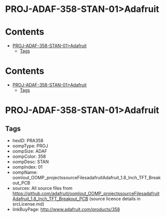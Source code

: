 
PROJ-ADAF-358-STAN-01>Adafruit
==============================

Contents
========

* [PROJ-ADAF-358-STAN-01>Adafruit](#proj-adaf-358-stan-01adafruit)
	* [Tags](#tags)

Contents
========

* [PROJ-ADAF-358-STAN-01>Adafruit](#proj-adaf-358-stan-01adafruit)
	* [Tags](#tags)

# PROJ-ADAF-358-STAN-01>Adafruit

## Tags

- hexID: PRA358
- oompType: PROJ
- oompSize: ADAF
- oompColor: 358
- oompDesc: STAN
- oompIndex: 01
- oompName: oomlout_OOMP_projectssourceFilesadafruitAdafruit_1.8_Inch_TFT_Breakout_PCB
- sources: All source files from https://github.com/adafruit/oomlout_OOMP_projectssourceFilesadafruitAdafruit_1.8_Inch_TFT_Breakout_PCB (source licence details in srcLicense.md)
- linkBuyPage: http://www.adafruit.com/products/358
